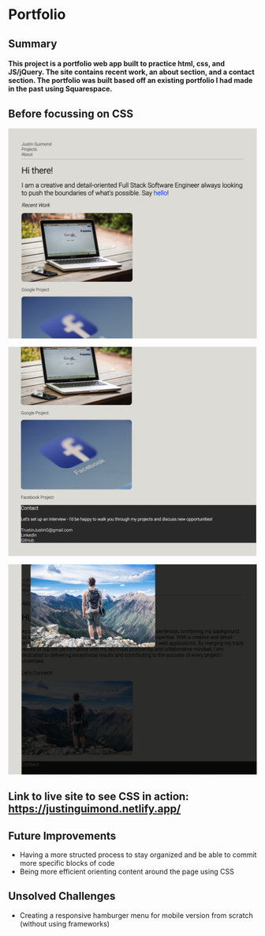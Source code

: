 # Portfolio

## Summary

#### This project is a portfolio web app built to practice html, css, and JS/jQuery. The site contains recent work, an about section, and a contact section. The portfolio was built based off an existing portfolio I had made in the past using Squarespace. 

## Before focussing on CSS

![Home Screen Top preCSS](https://raw.githubusercontent.com/Justin-Guimond/Portfolio/da97e4558a5905b13f129a1080f6d867b52a6da4/ScreenShot_homeTop.jpg)

![Home Screen Bottom preCSS](https://raw.githubusercontent.com/Justin-Guimond/Portfolio/da97e4558a5905b13f129a1080f6d867b52a6da4/ScreenShot_homeBottom.jpg)

![About Screen IMG Modal preCSS](https://raw.githubusercontent.com/Justin-Guimond/Portfolio/da97e4558a5905b13f129a1080f6d867b52a6da4/ScreenShot_imgModal.png)

## Link to live site to see CSS in action: https://justinguimond.netlify.app/

## Future Improvements

- Having a more structed process to stay organized and be able to commit more specific blocks of code
- Being more efficient orienting content around the page using CSS

## Unsolved Challenges

- Creating a responsive hamburger menu for mobile version from scratch (without using frameworks)